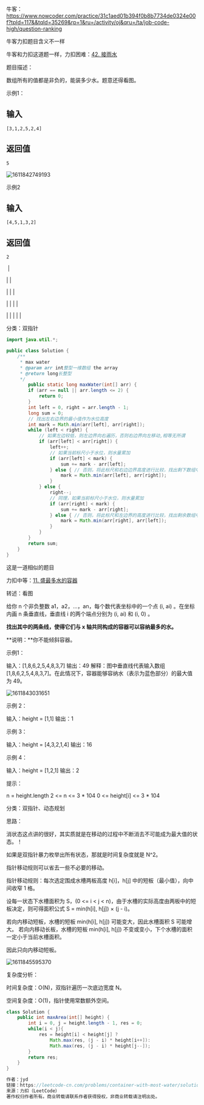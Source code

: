 牛客：https://www.nowcoder.com/practice/31c1aed01b394f0b8b7734de0324e00f?tpId=117&&tqId=35269&rp=1&ru=/activity/oj&qru=/ta/job-code-high/question-ranking



牛客力扣题目含义不一样

牛客和力扣这道题一样，力扣困难：[42. 接雨水](https://leetcode-cn.com/problems/trapping-rain-water/)





题目描述：

数组所有的值都是非负的，能装多少水。题意还得看图。



示例1：

## 输入

```
[3,1,2,5,2,4]
```

## 返回值

```
5
```



![1611842749193](../../../../assets/1611842749193.png)

示例2

## 输入

```
[4,5,1,3,2]
```

## 返回值

```
2
```



​	  |

|	|

|	|		  |

|	|		  |	|

|	|	|	|	|

分类：双指针

````java
import java.util.*;

public class Solution {
    /**
     * max water
     * @param arr int整型一维数组 the array
     * @return long长整型
     */
        public static long maxWater(int[] arr) {
        if (arr == null || arr.length <= 2) {
            return 0;
        }
        int left = 0, right = arr.length - 1;
        long sum = 0;
        // 找出左右边界的最小值作为水位高度
        int mark = Math.min(arr[left], arr[right]);
        while (left < right) {
            // 如果左边较低，则左边界向右遍历，否则右边界向左移动,相等无所谓
            if (arr[left] < arr[right]) {
                left++;
                // 如果当前标尺小于水位，则水量累加
                if (arr[left] < mark) {
                    sum += mark - arr[left];
                } else { // 否则，将此标尺和右边边界高度进行比较，找出剩下数组中的新水位
                    mark = Math.min(arr[left], arr[right]);
                }
            } else {
                right--;
                // 同理，如果当前标尺小于水位，则水量累加
                if (arr[right] < mark) {
                    sum += mark - arr[right];
                } else { // 否则，将此标尺和左边界的高度进行比较，找出剩余数组中的新水位
                    mark = Math.min(arr[right], arr[left]);
                }
            }
        }
        return sum;
    }
}
````





这是一道相似的题目

力扣中等：[11. 盛最多水的容器](https://leetcode-cn.com/problems/container-with-most-water/)



转述：看图

给你 n 个非负整数 a1，a2，...，an，每个数代表坐标中的一个点 (i, ai) 。在坐标内画 n 条垂直线，垂直线 i 的两个端点分别为 (i, ai) 和 (i, 0) 。

**找出其中的两条线，使得它们与 x 轴共同构成的容器可以容纳最多的水。**



**说明：**你不能倾斜容器。 

示例1：

输入：[1,8,6,2,5,4,8,3,7]
输出：49 
解释：图中垂直线代表输入数组 [1,8,6,2,5,4,8,3,7]。在此情况下，容器能够容纳水（表示为蓝色部分）的最大值为 49。

![1611843031651](../../../../assets/1611843031651.png)





示例 2：

输入：height = [1,1]
输出：1



示例 3：

输入：height = [4,3,2,1,4]
输出：16



示例 4：

输入：height = [1,2,1]
输出：2




提示：

n = height.length
2 <= n <= 3 * 104
0 <= height[i] <= 3 * 104







分类：双指针、动态规划

思路：

消状态这点讲的很好，其实质就是在移动的过程中不断消去不可能成为最大值的状态。！ 



如果是双指针暴力枚举出所有状态，那就是时间复杂度就是 N^2。

指针移动规则可以省去一些不必要的移动。

指针移动规则：每次选定围成水槽两板高度 h[i]，h[j] 中的短板（最小值），向中间收窄 1 格。



设每一状态下水槽面积为 S，(0 <= i < j < n)，由于水槽的实际高度由两板中的短板决定，则可得面积公式 S = min(h[i], h[j]) × (j - i)。



若向内移动短板，水槽的短板 min(h[i], h[j]) 可能变大，因此水槽面积 S 可能增大。
若向内移动长板，水槽的短板 min(h[i], h[j]) 不变或变小，下个水槽的面积一定小于当前水槽面积。



因此只向内移动短板。

![1611845595370](../../../../assets/1611845595370.png)

复杂度分析：

时间复杂度：O(N)，双指针遍历一次底边宽度 N。

空间复杂度：O(1)，指针使用常数额外空间。

````java
class Solution {
    public int maxArea(int[] height) {
        int i = 0, j = height.length - 1, res = 0;
        while(i < j){
            res = height[i] < height[j] ? 
                Math.max(res, (j - i) * height[i++]): 
                Math.max(res, (j - i) * height[j--]); 
        }
        return res;
    }
}

作者：jyd
链接：https://leetcode-cn.com/problems/container-with-most-water/solution/container-with-most-water-shuang-zhi-zhen-fa-yi-do/
来源：力扣（LeetCode）
著作权归作者所有。商业转载请联系作者获得授权，非商业转载请注明出处。
````





